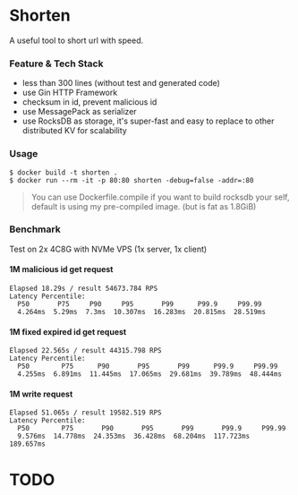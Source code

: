 # Shorten

A useful tool to short url with speed.

### Feature & Tech Stack

- less than 300 lines (without test and generated code)
- use Gin HTTP Framework
- checksum in id, prevent malicious id
- use MessagePack as serializer
- use RocksDB as storage, it's super-fast and easy to replace to other distributed KV for scalability

### Usage

```shell
$ docker build -t shorten .
$ docker run --rm -it -p 80:80 shorten -debug=false -addr=:80 
```
> You can use Dockerfile.compile if you want to build rocksdb your self, default is using my pre-compiled image. (but is fat as 1.8GiB)

### Benchmark

Test on 2x 4C8G with NVMe VPS (1x server, 1x client) 

#### 1M malicious id get request
```
Elapsed 18.29s / result 54673.784 RPS
Latency Percentile:
  P50       P75     P90     P95       P99      P99.9     P99.99
  4.264ms  5.29ms  7.3ms  10.307ms  16.283ms  20.815ms  28.519ms
```

#### 1M fixed expired id get request
```
Elapsed 22.565s / result 44315.798 RPS
Latency Percentile:
  P50        P75      P90       P95       P99      P99.9     P99.99
  4.255ms  6.891ms  11.445ms  17.065ms  29.681ms  39.789ms  48.444ms
```

#### 1M write request
```
Elapsed 51.065s / result 19582.519 RPS 
Latency Percentile:
  P50        P75       P90       P95       P99       P99.9     P99.99
  9.576ms  14.778ms  24.353ms  36.428ms  68.204ms  117.723ms  189.657ms
```

# TODO
